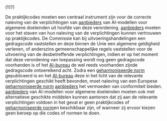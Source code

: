 (117)

De praktijkcodes moeten een centraal instrument zijn voor de correcte naleving van de verplichtingen van [aanbieders](a3.md#^aanbieder) van AI-modellen voor algemene doeleinden uit hoofde van deze verordening. [aanbieders](a3.md#^aanbieder) moeten voor het staven van hun naleving van de verplichtingen kunnen vertrouwen op praktijkcodes. De Commissie kan bij uitvoeringshandelingen een gedragscode vaststellen en deze binnen de Unie een algemene geldigheid verlenen, of anderszins gemeenschappelijke regels vaststellen voor de uitvoering van de desbetreffende verplichtingen, indien er op het moment dat deze verordening van toepassing wordt nog geen gedragscode voorhanden is of het [AI-bureau](a3.md#^aibur) de wel reeds voorhanden zijnde gedragscode ontoereikend acht. Zodra een [geharmoniseerde norm](a3.md#^hnorm) gepubliceerd is en het [AI-bureau](a3.md#^aibur) deze in het licht van de relevante verplichtingen geschikt heeft bevonden, moet naleving van een Europese [geharmoniseerde norm](a3.md#^hnorm) [aanbieders](a3.md#^aanbieder) het vermoeden van conformiteit bieden. [aanbieders](a3.md#^aanbieder) van AI-modellen voor algemene doeleinden moeten ook met alternatieve geschikte middelen kunnen aantonen dat zij aan de relevante verplichtingen voldoen in het geval er geen praktijkcodes of [geharmoniseerde norm](a3.md#^hnorm)en beschikbaar zijn, of wanneer zij ervoor kiezen geen beroep op die codes of normen te doen.
